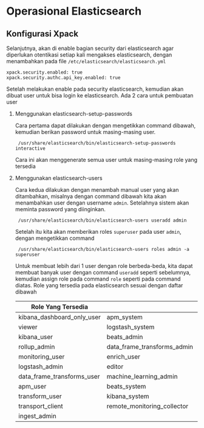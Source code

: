# Operasional Elasticsearch

## Konfigurasi Xpack
Selanjutnya, akan di enable bagian security dari elasticsearch agar diperlukan otentikasi setiap kali mengakses elasticsearch, dengan menambahkan pada file `/etc/elasticsearch/elasticsearch.yml`

    xpack.security.enabled: true
    xpack.security.authc.api_key.enabled: true

Setelah melakukan enable pada security elasticsearch, kemudian akan dibuat user untuk bisa login ke elasticsearch. Ada 2 cara untuk pembuatan user

1. Menggunakan elasticsearch-setup-passwords

    Cara pertama dapat dilakukan dengan mengetikkan command dibawah, kemudian berikan password untuk masing-masing user.

        /usr/share/elasticsearch/bin/elasticsearch-setup-passwords interactive
    
    Cara ini akan menggenerate semua user untuk masing-masing role yang tersedia

2. Menggunakan elasticsearch-users

    Cara kedua dilakukan dengan menambah manual user yang akan ditambahkan, misalnya dengan command dibawah kita akan menambahkan user dengan username `admin`. Setelahnya sistem akan meminta password yang diinginkan.

        /usr/share/elasticsearch/bin/elasticsearch-users useradd admin

    Setelah itu kita akan memberikan roles `superuser` pada user `admin`, dengan mengetikkan command

        /usr/share/elasticsearch/bin/elasticsearch-users roles admin -a superuser

    Untuk membuat lebih dari 1 user dengan role berbeda-beda, kita dapat membuat banyak user dengan command `useradd` seperti sebelumnya, kemudian assign role pada command `role` seperti pada command diatas. Role yang tersedia pada elasticsearch sesuai dengan daftar dibawah

    | Role Yang Tersedia | | |
    | --- | --- | --- |
    | kibana_dashboard_only_user | apm_system | watcher_admin |
    | viewer | logstash_system | rollup_user |
    | kibana_user | beats_admin | remote_monitoring_agent |
    | rollup_admin | data_frame_transforms_admin | snapshot_user |
    | monitoring_user | enrich_user | kibana_admin |
    | logstash_admin | editor | machine_learning_user |
    | data_frame_transforms_user | machine_learning_admin | watcher_user |
    | apm_user | beats_system | reporting_user |
    | transform_user | kibana_system | transform_admin |
    | transport_client | remote_monitoring_collector | superuser |
    | ingest_admin | | |